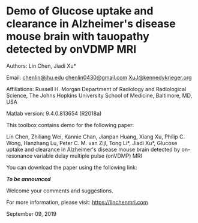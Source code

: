 # Demo of Glucose uptake and clearance in Alzheimer's disease mouse brain with tauopathy detected by onVDMP MRI

Authors: Lin Chen, Jiadi Xu*

Email: chenlin@jhu.edu   chenlin0430@gmail.com   XuJ@kennedykrieger.org

Affiliations:
Russell H. Morgan Department of Radiology and Radiological Science, The Johns Hopkins University School of Medicine, Baltimore, MD, USA

Matlab version: 9.4.0.813654 (R2018a)

This toolbox contains demo for the following paper:

Lin Chen, Zhiliang Wei, Kannie Chan, Jianpan Huang, Xiang Xu, Philip C. Wong, Hanzhang Lu, Peter C. M. van Zijl, Tong Li*, Jiadi Xu*, Glucose uptake and clearance in Alzheimer's disease mouse brain detected by on-resonance variable delay multiple pulse (onVDMP) MRI

You can download the paper using the following link:

***To be announced***

Welcome your comments and suggestions.

For more information, please visit: https://linchenmri.com

September 09, 2019
